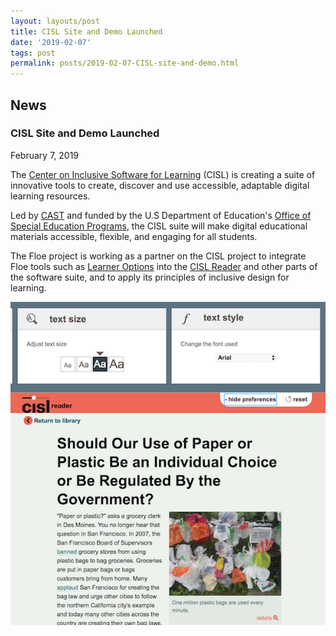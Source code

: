 ```yaml
---
layout: layouts/post
title: CISL Site and Demo Launched
date: '2019-02-07'
tags: post
permalink: posts/2019-02-07-CISL-site-and-demo.html
---
```

<article class="floe-content floe-news-item">
                <h2> News </h2>
                <!-- BEGIN markup for news item -->
                <h3>CISL Site and Demo Launched</h3>
                <time class="floe-date" datetime="2019-02-07">February 7, 2019</time>
                <p>
                    The <a href="http://cisl.cast.org/">Center on Inclusive Software for Learning</a> (CISL) is creating a suite of innovative tools to create, discover and use accessible, adaptable digital learning resources.
                </p>
                <p>
                    Led by <a href="http://www.cast.org/">CAST</a> and funded by the U.S Department of Education's <a href="https://www2.ed.gov/about/offices/list/osers/osep/">Office of Special Education Programs</a>, the CISL suite will make digital educational materials accessible, flexible, and engaging for all students.
                </p>
                <p>
                    The Floe project is working as a partner on the CISL project to integrate Floe tools such as <a href="https://build.fluidproject.org/infusion/demos/prefsFramework/">Learner Options</a> into the <a href="http://cisl-demo.cast.org/index-readium.html?pub=serp-paper-or-plastic">CISL Reader</a> and other parts of the software suite, and to apply its principles of inclusive design for learning.
                </p>
                <a href="http://cisl-demo.cast.org/index-readium.html?pub=serp-paper-or-plastic"><img src="images/CISL-reader.png" alt="Screenshot of the CISL Reader demo" /></a>
            </article>
         <!-- END markup for news item -->

